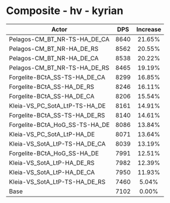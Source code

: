 # Composite - hv - kyrian
| Actor | DPS | Increase |
|---|:---:|:---:|
|Pelagos-CM_BT_NR-TS-HA_DE_CA|8640|21.65%|
|Pelagos-CM_BT_NR-HA_DE_RS|8562|20.55%|
|Pelagos-CM_BT_NR-HA_DE_CA|8538|20.22%|
|Pelagos-CM_BT_NR-TS-HA_DE_RS|8465|19.19%|
|Forgelite-BCtA_SS-TS-HA_DE_CA|8299|16.85%|
|Forgelite-BCtA_SS-HA_DE_RS|8246|16.11%|
|Forgelite-BCtA_SS-HA_DE_CA|8206|15.54%|
|Kleia-VS_PC_SotA_LtP-TS-HA_DE|8161|14.91%|
|Forgelite-BCtA_SS-TS-HA_DE_RS|8140|14.61%|
|Forgelite-BCtA_HoG_SS-TS-HA_DE|8086|13.84%|
|Kleia-VS_PC_SotA_LtP-HA_DE|8071|13.64%|
|Kleia-VS_SotA_LtP-TS-HA_DE_CA|8039|13.19%|
|Forgelite-BCtA_HoG_SS-HA_DE|7991|12.51%|
|Kleia-VS_SotA_LtP-HA_DE_RS|7982|12.39%|
|Kleia-VS_SotA_LtP-HA_DE_CA|7950|11.93%|
|Kleia-VS_SotA_LtP-TS-HA_DE_RS|7460|5.04%|
|Base|7102|0.00%|

